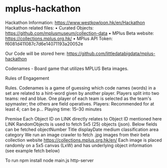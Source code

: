 # mplus-hackathon

Hackathon Information: https://www.westkowloon.hk/en/Hackathon
Hackathon related files:
• Curated Objects: https://github.com/mplusmuseum/collection-data
• MPlus Beta website: https://collections.mplus.org.hk/
• MPlus API Token: f6081d411087c7d6e14071193a20052e

Our Code will be stored here: https://github.com/littledatabigdata/mplus-hackathon

Codenames - Board game that utilizes MPLUS Beta images.

Rules of Engagement

Rules. Codenames is a game of guessing which code names (words) in a set are related to a hint-word given by another player. Players split into two teams: red and blue. One player of each team is selected as the team's spymaster; the others are field operatives.
Players: Recommended for at least 4; can be p...
Playing time: 15–30 minutes

Premise
Each Object ID on LINK directly relates to Object ID mentioned here LINK
RandomObjects is used to fetch 5x5 (25) objects (json). Below fields can be fetched
objectNumber
Title
displayDate
medium
classification
area
category
We run an image crawler to fetch .jpg images from their beta collection website https://collections.mplus.org.hk/en/
Each image is placed randomly on a 5x5 canvas (LxW) and has underlying object information (see example fetch below)


To run
npm install
node main.js
http-server
